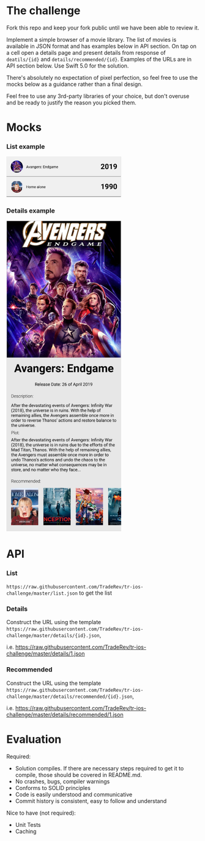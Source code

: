 # The challenge
Fork this repo and keep your fork public until we have been able to review it.

Implement a simple browser of a movie library. The list of movies is available in JSON format and has examples below in API section. On tap on a cell open a details page and present details from response of `deatils/{id}` and `details/recommended/{id}`. Examples of the URLs are in API section below. Use Swift 5.0 for the solution.

There's absolutely no expectation of pixel perfection, so feel free to use the mocks below as a guidance rather than a final design.

Feel free to use any 3rd-party libraries of your choice, but don't overuse and be ready to justify the reason you picked them.


# Mocks
### List example

<img src="./List.png" width="300">

### Details example

<img src="./Details.png" width="300">

# API

### List 
`https://raw.githubusercontent.com/TradeRev/tr-ios-challenge/master/list.json` to get the list

### Details
Construct the URL using the template `https://raw.githubusercontent.com/TradeRev/tr-ios-challenge/master/details/{id}.json`, 

i.e. https://raw.githubusercontent.com/TradeRev/tr-ios-challenge/master/details/1.json

### Recommended

Construct the URL using the template `https://raw.githubusercontent.com/TradeRev/tr-ios-challenge/master/details/recommended/{id}.json`,

i.e. https://raw.githubusercontent.com/TradeRev/tr-ios-challenge/master/details/recommended/1.json

# Evaluation

Required:
- Solution compiles. If there are necessary steps required to get it to compile, those should be covered in README.md.
- No crashes, bugs, compiler warnings
- Conforms to SOLID principles
- Code is easily understood and communicative
- Commit history is consistent, easy to follow and understand

Nice to have (not required):
- Unit Tests
- Caching
